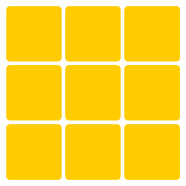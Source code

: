 <!doctype html>
<html>
<head>
<meta charset="utf-8">
<meta id="viewport" name="viewport" content="width=device-width; initial-scale=1.0; maximum-scale=1; user-scalable=yes;">
<title>任务1:九宫格——用html+css制作一个网页</title>
<style type="text/css">
.box{
	width:30%;
	padding-bottom:30%;
	background-color:#FC0;
	border-radius:10px;
	margin:5px;
	float:left;
	}
.main{
	width:100%;
	padding-bottom:100%;
	}
</style>
</head>

<body>
<div class="main">
<div class="box"></div>
<div class="box"></div>
<div class="box"></div>
<div class="box"></div>
<div class="box"></div>
<div class="box"></div>
<div class="box"></div>
<div class="box"></div>
<div class="box"></div>
</div>
</body>
</html>
